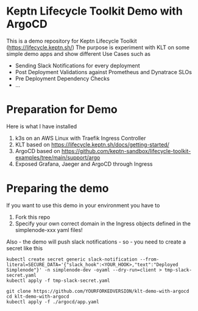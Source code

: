 # Keptn Lifecycle Toolkit Demo with ArgoCD

This is a demo repository for Keptn Lifecycle Toolkit (https://lifecycle.keptn.sh/)
The purpose is experiment with KLT on some simple demo apps and show different Use Cases such as
* Sending Slack Notifications for every deployment
* Post Deployment Validations against Prometheus and Dynatrace SLOs
* Pre Deployment Dependency Checks
* ...

# Preparation for Demo

Here is what I have installed
1. k3s on an AWS Linux with Traefik Ingress Controller
2. KLT based on https://lifecycle.keptn.sh/docs/getting-started/
3. ArgoCD based on https://github.com/keptn-sandbox/lifecycle-toolkit-examples/tree/main/support/argo
4. Exposed Grafana, Jaeger and ArgoCD through Ingress


# Preparing the demo

If you want to use this demo in your environment you have to
1. Fork this repo
2. Specify your own correct domain in the Ingress objects defined in the simplenode-xxx yaml files!

Also - the demo will push slack notifications - so - you need to create a secret like this
```
kubectl create secret generic slack-notification --from-literal=SECURE_DATA='{"slack_hook":<YOUR_HOOK>,"text":"Deployed Simplenode"}' -n simplenode-dev -oyaml --dry-run=client > tmp-slack-secret.yaml
kubectl apply -f tmp-slack-secret.yaml
```

```
git clone https://github.com/YOURFORKEDVERSION/klt-demo-with-argocd
cd klt-demo-with-argocd
kubectl apply -f ./argocd/app.yaml
```